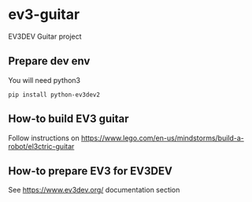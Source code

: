 # ev3-guitar
EV3DEV Guitar project

## Prepare dev env
You will need python3
```
pip install python-ev3dev2
```

## How-to build EV3 guitar
Follow instructions on https://www.lego.com/en-us/mindstorms/build-a-robot/el3ctric-guitar

## How-to prepare EV3 for EV3DEV
See https://www.ev3dev.org/ documentation section
